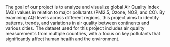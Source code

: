 The goal of our project is to analyze and visualize global Air Quality Index (AQI) values in relation to major pollutants (PM2.5, Ozone, NO2, and CO). By examining AQI levels across different regions, this project aims to identify patterns, trends, and variations in air quality between continents and various cities. The dataset used for this project includes air quality measurements from multiple countries, with a focus on key pollutants that significantly affect human health and the environment. 
